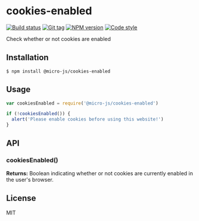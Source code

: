 
# cookies-enabled

[![Build status][travis-image]][travis-url]
[![Git tag][git-image]][git-url]
[![NPM version][npm-image]][npm-url]
[![Code style][standard-image]][standard-url]

Check whether or not cookies are enabled

## Installation

    $ npm install @micro-js/cookies-enabled

## Usage

```js
var cookiesEnabled = require('@micro-js/cookies-enabled')

if (!cookiesEnabled()) {
  alert('Please enable cookies before using this website!')
}

```

## API

### cookiesEnabled()

**Returns:** Boolean indicating whether or not cookies are currently enabled in the user's browser.

## License

MIT

[travis-image]: https://img.shields.io/travis/micro-js/cookies-enabled.svg?style=flat-square
[travis-url]: https://travis-ci.org/micro-js/cookies-enabled
[git-image]: https://img.shields.io/github/tag/micro-js/cookies-enabled.svg
[git-url]: https://github.com/micro-js/cookies-enabled
[standard-image]: https://img.shields.io/badge/code%20style-standard-brightgreen.svg?style=flat
[standard-url]: https://github.com/feross/standard
[npm-image]: https://img.shields.io/npm/v/@micro-js/cookies-enabled.svg?style=flat-square
[npm-url]: https://npmjs.org/package/@micro-js/cookies-enabled
